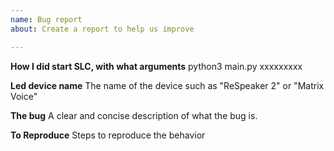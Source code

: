 ```yaml
---
name: Bug report
about: Create a report to help us improve

---
```


**How I did start SLC, with what arguments**
python3 main.py xxxxxxxxx

**Led device name**
The name of the device such as "ReSpeaker 2" or "Matrix Voice"

**The bug**
A clear and concise description of what the bug is.

**To Reproduce**
Steps to reproduce the behavior
